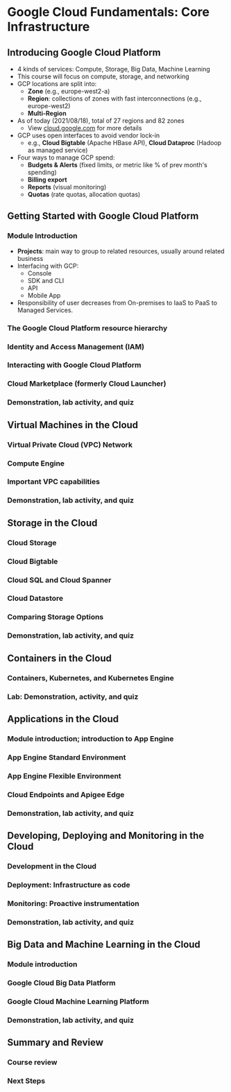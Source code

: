 # Google Cloud Fundamentals: Core Infrastructure

## Introducing Google Cloud Platform
* 4 kinds of services: Compute, Storage, Big Data, Machine Learning
* This course will focus on compute, storage, and networking
* GCP locations are split into:
    - **Zone** (e.g., europe-west2-a)
    - **Region**: collections of zones with fast interconnections (e.g., europe-west2)
    - **Multi-Region**
* As of today (2021/08/18), total of 27 regions and 82 zones
    - View [cloud.google.com](https://cloud.google.com/) for more details
* GCP uses open interfaces to avoid vendor lock-in
    - e.g., **Cloud Bigtable** (Apache HBase API), **Cloud Dataproc** (Hadoop as managed service)
* Four ways to manage GCP spend:
    - **Budgets & Alerts** (fixed limits, or metric like % of prev month's spending)
    - **Billing export**
    - **Reports** (visual monitoring)
    - **Quotas** (rate quotas, allocation quotas)

## Getting Started with Google Cloud Platform

### Module Introduction

* **Projects**: main way to group to related resources, usually around related business
* Interfacing with GCP:
    - Console
    - SDK and CLI
    - API
    - Mobile App
* Responsibility of user decreases from On-premises to IaaS to PaaS to Managed Services.

### The Google Cloud Platform resource hierarchy

### Identity and Access Management (IAM)

### Interacting with Google Cloud Platform

### Cloud Marketplace (formerly Cloud Launcher)

### Demonstration, lab activity, and quiz

## Virtual Machines in the Cloud

### Virtual Private Cloud (VPC) Network

### Compute Engine

### Important VPC capabilities

### Demonstration, lab activity, and quiz

## Storage in the Cloud

### Cloud Storage

### Cloud Bigtable

### Cloud SQL and Cloud Spanner

### Cloud Datastore

### Comparing Storage Options

### Demonstration, lab activity, and quiz

## Containers in the Cloud

### Containers, Kubernetes, and Kubernetes Engine

### Lab: Demonstration, activity, and quiz

## Applications in the Cloud

### Module introduction; introduction to App Engine

### App Engine Standard Environment

### App Engine Flexible Environment

### Cloud Endpoints and Apigee Edge

### Demonstration, lab activity, and quiz

## Developing, Deploying and Monitoring in the Cloud

### Development in the Cloud

### Deployment: Infrastructure as code

### Monitoring: Proactive instrumentation

### Demonstration, lab activity, and quiz

## Big Data and Machine Learning in the Cloud

### Module introduction

### Google Cloud Big Data Platform

### Google Cloud Machine Learning Platform

### Demonstration, lab activity, and quiz

## Summary and Review

### Course review

### Next Steps

